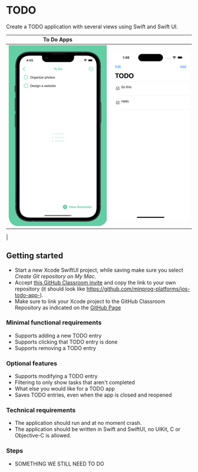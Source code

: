# TODO

Create a TODO application with several views using Swift and Swift UI. 

| To Do Apps                          |                                     |
| ----------------------------------- | ----------------------------------- |
| ![App2](IMG_0459.jpg)               | ![App1](todoInspiration.png)        |
| 

## Getting started

- Start a new Xcode SwiftUI project, while saving make sure you select _Create Git repository on My Mac_.
- Accept [this GitHub Classroom invite](https://classroom.github.com/a/9O2ynG8n) and copy the link to your own repository (it should look like https://github.com/minprog-platforms/ios-todo-app-<your name>).
- Make sure to link your Xcode project to the GitHub Classroom Repository as indicated on the [GitHub Page](/ios/30github/index.md)


### Minimal functional requirements

- Supports adding a new TODO entry
- Supports clicking that TODO entry is done
- Supports removing a TODO entry

### Optional features

- Supports modifying a TODO entry
- Filtering to only show tasks that aren't completed
- What else you would like for a TODO app
- Saves TODO entries, even when the app is closed and reopened

### Technical requirements

* The application should run and at no moment crash.
* The application should be written in Swift and SwiftUI, no UIKit, C or Objective-C is allowed.

### Steps

* SOMETHING WE STILL NEED TO DO